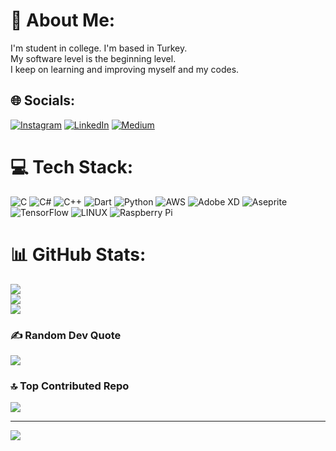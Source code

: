 

# 💫 About Me:
I'm student in college. I'm based in Turkey. <br>My software level is the beginning level. <br>I keep on learning and improving myself and my codes.


## 🌐 Socials:
[![Instagram](https://img.shields.io/badge/Instagram-%23E4405F.svg?logo=Instagram&logoColor=white)](https://instagram.com/rabia_kiratli_) [![LinkedIn](https://img.shields.io/badge/LinkedIn-%230077B5.svg?logo=linkedin&logoColor=white)]((https://www.linkedin.com/in/rabiakiratlieng/)) [![Medium](https://img.shields.io/badge/Medium-12100E?logo=medium&logoColor=white)](https://medium.com/@rkcoder) 

# 💻 Tech Stack:
![C](https://img.shields.io/badge/c-%2300599C.svg?style=for-the-badge&logo=c&logoColor=white) ![C#](https://img.shields.io/badge/c%23-%23239120.svg?style=for-the-badge&logo=c-sharp&logoColor=white) ![C++](https://img.shields.io/badge/c++-%2300599C.svg?style=for-the-badge&logo=c%2B%2B&logoColor=white) ![Dart](https://img.shields.io/badge/dart-%230175C2.svg?style=for-the-badge&logo=dart&logoColor=white) ![Python](https://img.shields.io/badge/python-3670A0?style=for-the-badge&logo=python&logoColor=ffdd54) ![AWS](https://img.shields.io/badge/AWS-%23FF9900.svg?style=for-the-badge&logo=amazon-aws&logoColor=white)  ![Adobe XD](https://img.shields.io/badge/Adobe%20XD-470137?style=for-the-badge&logo=Adobe%20XD&logoColor=#FF61F6) ![Aseprite](https://img.shields.io/badge/Aseprite-FFFFFF?style=for-the-badge&logo=Aseprite&logoColor=#7D929E) ![TensorFlow](https://img.shields.io/badge/TensorFlow-%23FF6F00.svg?style=for-the-badge&logo=TensorFlow&logoColor=white) ![LINUX](https://img.shields.io/badge/Linux-FCC624?style=for-the-badge&logo=linux&logoColor=black) ![Raspberry Pi](https://img.shields.io/badge/-RaspberryPi-C51A4A?style=for-the-badge&logo=Raspberry-Pi)
# 📊 GitHub Stats:
![](https://github-readme-stats.vercel.app/api?username=Rk1coder&theme=dark&hide_border=false&include_all_commits=false&count_private=false)<br/>
![](https://github-readme-streak-stats.herokuapp.com/?user=Rk1coder&theme=dark&hide_border=false)<br/>
![](https://github-readme-stats.vercel.app/api/top-langs/?username=Rk1coder&theme=dark&hide_border=false&include_all_commits=false&count_private=false&layout=compact)


### ✍️ Random Dev Quote
![](https://quotes-github-readme.vercel.app/api?type=horizontal&theme=radical)

### 🔝 Top Contributed Repo
![](https://github-contributor-stats.vercel.app/api?username=Rk1coder&limit=5&theme=dark&combine_all_yearly_contributions=true)

---
[![](https://visitcount.itsvg.in/api?id=Rk1coder&icon=0&color=0)](https://visitcount.itsvg.in)

<!-- Proudly created with GPRM ( https://gprm.itsvg.in ) -->
